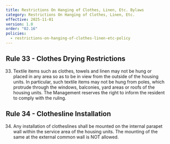 ```yaml
---
title: Restrictions On Hanging of Clothes, Linen, Etc. Bylaws
category: Restrictions On Hanging of Clothes, Linen, Etc.
effective: 2025-11-01
version: 1.0
order: "02.16"
policies:
  - restrictions-on-hanging-of-clothes-linen-etc-policy
---
```


## Rule 33 - Clothes Drying Restrictions

33) Textile items such as clothes, towels and linen may not be hung or placed in any area so as to be in view from the outside of the housing units. In particular, such textile items may not be hung from poles, which protrude through the windows, balconies, yard areas or roofs of the housing units. The Management reserves the right to inform the resident to comply with the ruling.

## Rule 34 - Clothesline Installation

34) Any installation of clotheslines shall be mounted on the internal parapet wall within the service area of the housing units. The mounting of the same at the external common wall is NOT allowed.

